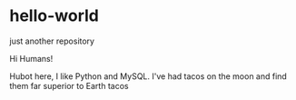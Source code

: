 # hello-world
just another repository

Hi Humans!

Hubot here, I like Python and MySQL.
I've had tacos on the moon and find them far superior to Earth tacos
